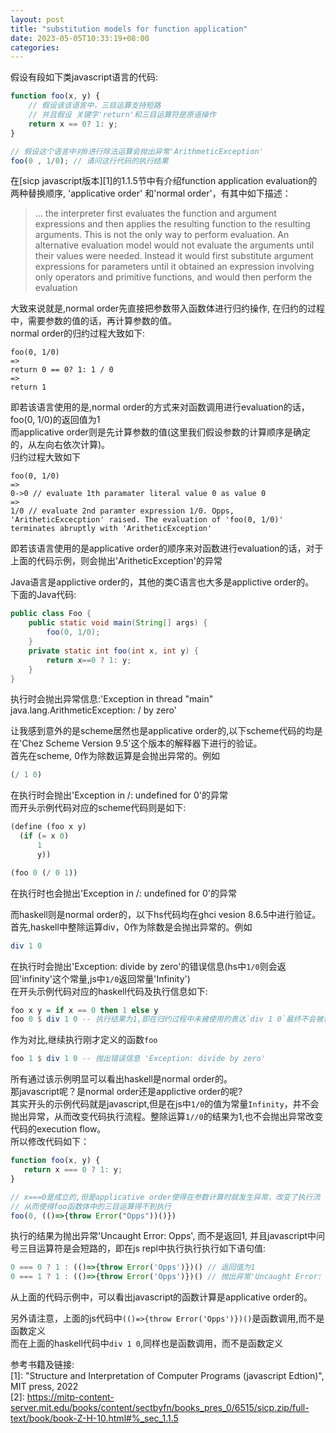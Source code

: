 ```yaml
---
layout: post
title: "substitution models for function application"
date: 2023-05-05T10:33:19+08:00
categories:
---
```


假设有段如下类javascript语言的代码:

```js
function foo(x, y) {
    // 假设该该语言中，三目运算支持短路
    // 并且假设 关键字'return'和三目运算符是原语操作
    return x == 0? 1: y;
}

// 假设这个语言中对0进行除法运算会抛出异常'ArithmeticException'
foo(0 , 1/0); // 请问这行代码的执行结果
```

在[sicp javascript版本][1]的1.1.5节中有介绍function application evaluation的两种替换顺序, 'applicative order' 和'normal order'，有其中如下描述：
>... the interpreter first evaluates the function and argument expressions and then applies the resulting function to the resulting arguments. This is not the only way to perform evaluation. An alternative evaluation model would not evaluate the arguments until their values were needed. Instead it would first substitute argument expressions for parameters until it obtained an expression involving only operators and primitive functions, and would then perform the evaluation

大致来说就是,normal order先直接把参数带入函数体进行归约操作, 在归约的过程中，需要参数的值的话，再计算参数的值。  
normal order的归约过程大致如下:

```none
foo(0, 1/0)
=>
return 0 == 0? 1: 1 / 0
=>
return 1
```

即若该语言使用的是,normal order的方式来对函数调用进行evaluation的话，foo(0, 1/0)的返回值为1  
而applicative order则是先计算参数的值(这里我们假设参数的计算顺序是确定的，从左向右依次计算)。  
归约过程大致如下

```none
foo(0, 1/0)
=>
0->0 // evaluate 1th paramater literal value 0 as value 0
=>
1/0 // evaluate 2nd paramter expression 1/0. Opps, 'AritheticExcecption' raised. The evaluation of 'foo(0, 1/0)' terminates abruptly with 'AritheticException'
```

即若该语言使用的是applicative order的顺序来对函数进行evaluation的话，对于上面的代码示例，则会抛出'AritheticException'的异常  

Java语言是applictive order的，其他的类C语言也大多是applictive order的。  
下面的Java代码:

```java
public class Foo {
    public static void main(String[] args) {
        foo(0, 1/0);
    }
    private static int foo(int x, int y) {
        return x==0 ? 1: y;
    }
}
```

执行时会抛出异常信息:'Exception in thread "main" java.lang.ArithmeticException: / by zero'  

让我感到意外的是scheme居然也是applicative order的,以下scheme代码的均是在'Chez Scheme Version 9.5'这个版本的解释器下进行的验证。  
首先在scheme, 0作为除数运算是会抛出异常的。例如

```scheme
(/ 1 0)
```

在执行时会抛出'Exception in /: undefined for 0'的异常  
而开头示例代码对应的scheme代码则是如下:

``` scheme
(define (foo x y)
  (if (= x 0)
      1
      y))

(foo 0 (/ 0 1))
```

在执行时也会抛出'Exception in /: undefined for 0'的异常  

而haskell则是normal order的，以下hs代码均在ghci vesion 8.6.5中进行验证。
首先,haskell中整除运算div，0作为除数是会抛出异常的。例如

```haskell
div 1 0
```

在执行时会抛出'Exception: divide by zero'的错误信息(hs中`1/0`则会返回'infinity'这个常量,js中`1/0`返回常量'Infinity')  
在开头示例代码对应的haskell代码及执行信息如下:

```haskell
foo x y = if x == 0 then 1 else y
foo 0 $ div 1 0 -- 执行结果为1,即在归约过程中未被使用的表达`div 1 0`最终不会被计算
```

作为对比,继续执行刚才定义的函数`foo`

```haskell
foo 1 $ div 1 0 -- 抛出错误信息 'Exception: divide by zero'
```

所有通过该示例明显可以看出haskell是normal order的。  
那javascript呢？是normal order还是applictive order的呢?  
其实开头的示例代码就是javascript,但是在js中`1/0`的值为常量`Infinity`，并不会抛出异常，从而改变代码执行流程。整除运算`1//0`的结果为1,也不会抛出异常改变代码的execution flow。  
所以修改代码如下：

 ```js
 function foo(x, y) {
    return x === 0 ? 1: y;
 }

 // x===0是成立的,但是applicative order使得在参数计算时就发生异常，改变了执行流
 // 从而使得foo函数体中的三目运算得不到执行
 foo(0, (()=>{throw Error("Opps"))()}) 
 ```

 执行的结果为抛出异常'Uncaught Error: Opps', 而不是返回1, 并且javascript中问号三目运算符是会短路的，即在js repl中执行执行执行如下语句值:

 ```js
 0 === 0 ? 1 : (()=>{throw Error('Opps')})() // 返回值为1
 0 === 1 ? 1 : (()=>{throw Error('Opps')})() // 抛出异常'Uncaught Error: Opps'
 ```

从上面的代码示例中，可以看出javascript的函数计算是applicative order的。

另外请注意，上面的js代码中`(()=>{throw Error('Opps')})()`是函数调用,而不是函数定义  
而在上面的haskell代码中`div 1 0`,同样也是函数调用，而不是函数定义

参考书籍及链接:  
[1]: "Structure and Interpretation of Computer Programs (javascript Edtion)", MIT press, 2022  
[2]: https://mitp-content-server.mit.edu/books/content/sectbyfn/books_pres_0/6515/sicp.zip/full-text/book/book-Z-H-10.html#%_sec_1.1.5
